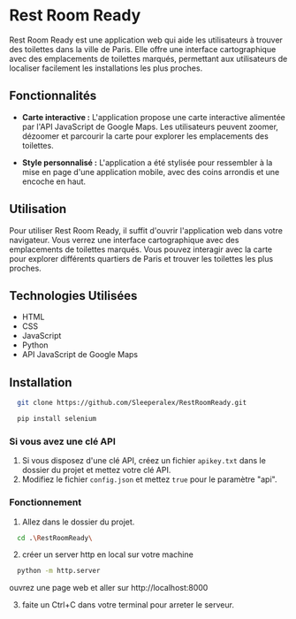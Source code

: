 # Rest Room Ready

Rest Room Ready est une application web qui aide les utilisateurs à trouver des toilettes dans la ville de Paris. Elle offre une interface cartographique avec des emplacements de toilettes marqués, permettant aux utilisateurs de localiser facilement les installations les plus proches.

## Fonctionnalités

- **Carte interactive :** L'application propose une carte interactive alimentée par l'API JavaScript de Google Maps. Les utilisateurs peuvent zoomer, dézoomer et parcourir la carte pour explorer les emplacements des toilettes.
  
- **Style personnalisé :** L'application a été stylisée pour ressembler à la mise en page d'une application mobile, avec des coins arrondis et une encoche en haut.

## Utilisation

Pour utiliser Rest Room Ready, il suffit d'ouvrir l'application web dans votre navigateur. Vous verrez une interface cartographique avec des emplacements de toilettes marqués. Vous pouvez interagir avec la carte pour explorer différents quartiers de Paris et trouver les toilettes les plus proches.

## Technologies Utilisées

- HTML
- CSS
- JavaScript
- Python
- API JavaScript de Google Maps

## Installation

```bash
  git clone https://github.com/Sleeperalex/RestRoomReady.git
  ```
```bash
  pip install selenium
  ```

### Si vous avez une clé API

1. Si vous disposez d'une clé API, créez un fichier `apikey.txt` dans le dossier du projet et mettez votre clé API.
2. Modifiez le fichier `config.json` et mettez `true` pour le paramètre "api".

### Fonctionnement
1. Allez dans le dossier du projet.

```bash
  cd .\RestRoomReady\
  ```
2. créer un server http en local sur votre machine

```bash
  python -m http.server
  ```
ouvrez une page web et aller sur http://localhost:8000

3. faite un Ctrl+C dans votre terminal pour arreter le serveur.